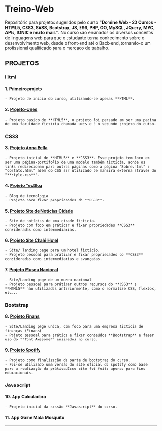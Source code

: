 # Treino-Web
Repositório para projetos sugeridos pelo curso **"Domine Web - 20 Cursos - HTML5, CSS3, SASS, Bootstrap, JS, ES6, PHP, OO, MySQL, JQuery, MVC, APIs, IONIC e muito mais"**.
No curso são ensinados os diversos conceitos de linguagens web para que o estudante tenha conhecimento sobre o desenvolvimento web, desde o front-end até o Back-end, tornando-o um profissional qualificado para o mercado de trabalho.

## PROJETOS
### Html

#### 1. Primeiro projeto
	- Projeto de inicio do curso, utilizando-se apenas **HTML**.
#### 2. [Projeto-Unes](Projeto-UNES)
	- Projeto basico de **HTML5**, o projeto foi pensado em ser uma pagina de uma faculdade fictícia chamada UNES e é o segundo projeto do curso.

### CSS3
#### 3. [Projeto Anna Bella](./Projeto-2-Anna-Bella)
	- Projeto inicial de **HTML5** e **CSS3**. Esse projeto tem foco em ser uma página-portifolio de uma modelo também fictícia, aonde os links redirecionam para outras páginas como a página "Sobre.html" e "contato.html" além do CSS ser utilizado de maneira externa através do "**style.css**".
#### 4. [Projeto TecBlog](Projeto-3-Tecblog)
	- Blog de tecnologia
	- Projeto para fixar propriedades de **CSS3**.
#### 5. [Projeto Site de Notícias Cidade](Projeto-4-Site-de-Notícias-Cidade)
	- Site de notícias de uma cidade ficticia.
	- Projeto com foco em práticar e fixar propriedades **CSS3** consideradas como intermediarias.
#### 6. [Projeto Site Chalé Hotel](Projeto-5-Chale-Hotel)
	- Site/ landing page para um hotel ficticio.
	- Projeto pessoal para práticar e fixar propriedades do **CSS3** consideradas como intermediarias e avançadas.
#### 7. [Projeto Museu Nacional](Projeto-6-Museu-Nacional)
	- Site/Landing page de um museu nacional
	- Projeto pessoal para práticar outros recursos do **CSS3** e **HTML5** não utilizadas anteriormente, como o normalize CSS, flexbox, etc...

### Bootstrap 
#### 8. [Projeto Finans](Projeto-7-Finans)
	- Site/Landing page unica, com foco para uma empresa ficticia de finanças (Finans)
	- Pojeto pessoal para prática e fixar conteúdos **Bootstrap** e fazer uso do **Font Awesome** ensinados no curso.
#### 9. [Projeto Spotify](Projeto-8-Spotify)	
	- Projeto como finalização da parte de bootstrap do curso.
	- Foi-se utilizado uma versão do site oficial do spotify como base para a realização da prática.Esse site foi feito apenas para fins educacionais.

### Javascript
#### 10. App Calculadora
	- Projeto inicial da sessão **Javascript** do curso.
#### 11. App Game Mata Mosquito
---
